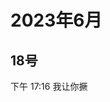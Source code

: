 # 2023年6月

<script setup lang="ts">
import { QTagColors } from 'fake-qq-ui';

</script>

## 18号

<q-window title="Minecraft资源群">

<q-tip>下午 17:16</q-tip>
<q-text name="青山" tag="LV100 咸鱼" :tag-color="QTagColors.purple"
avatar="https://q2.qlogo.cn/headimg_dl?dst_uin=2939004685&spec=100">我让你撅</q-text>

</q-window>
